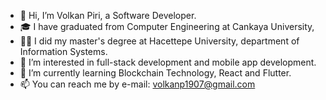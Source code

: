 - 👋 Hi, I’m Volkan Piri, a Software Developer. 
- 🎓 I have graduated from Computer Engineering at Cankaya University,
- 👨‍🎓 I did my master's degree at Hacettepe University, department of Information Systems. 
- 👀 I’m interested in full-stack development and mobile app development.
- 🌱 I’m currently learning Blockchain Technology, React and Flutter.
- 📫 You can reach me by e-mail: volkanp1907@gmail.com

<!-- <a href="mailto:volkanp1907@gmail.com">
<img src="https://cdn.pixabay.com/photo/2016/01/26/17/15/gmail-1162901_960_720.png" style="width: 60px; height: 40px">
</a> -->
